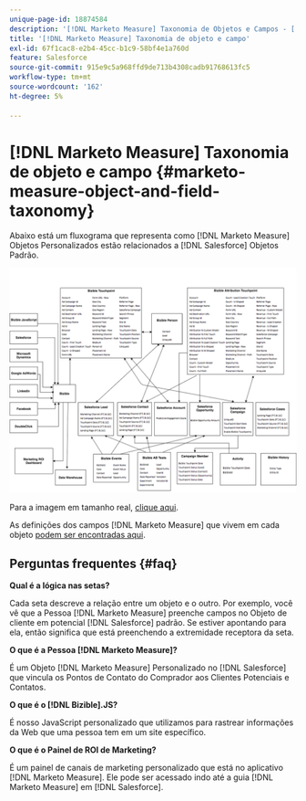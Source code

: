 ```yaml
---
unique-page-id: 18874584
description: '[!DNL Marketo Measure] Taxonomia de Objetos e Campos - [!DNL Marketo Measure]'
title: '[!DNL Marketo Measure] Taxonomia de objeto e campo'
exl-id: 67f1cac8-e2b4-45cc-b1c9-58bf4e1a760d
feature: Salesforce
source-git-commit: 915e9c5a968ffd9de713b4308cadb91768613fc5
workflow-type: tm+mt
source-wordcount: '162'
ht-degree: 5%

---
```


# [!DNL Marketo Measure] Taxonomia de objeto e campo {#marketo-measure-object-and-field-taxonomy}

Abaixo está um fluxograma que representa como [!DNL Marketo Measure] Objetos Personalizados estão relacionados a [!DNL Salesforce] Objetos Padrão.

![](assets/1-2.png)

Para a imagem em tamanho real, [clique aqui](assets/bizible-object-and-field-taxonomy-graph-full.png).

As definições dos campos [!DNL Marketo Measure] que vivem em cada objeto [&#x200B; podem ser encontradas aqui](/help/introduction-to-marketo-measure/overview-resources/glossary-of-marketo-measure-fields.md).

## Perguntas frequentes {#faq}

**Qual é a lógica nas setas?**

Cada seta descreve a relação entre um objeto e o outro. Por exemplo, você vê que a Pessoa [!DNL Marketo Measure] preenche campos no Objeto de cliente em potencial [!DNL Salesforce] padrão. Se estiver apontando para ela, então significa que está preenchendo a extremidade receptora da seta.

**O que é a Pessoa [!DNL Marketo Measure]?**

É um Objeto [!DNL Marketo Measure] Personalizado no [!DNL Salesforce] que vincula os Pontos de Contato do Comprador aos Clientes Potenciais e Contatos.

**O que é o [!DNL Bizible].JS?**

É nosso JavaScript personalizado que utilizamos para rastrear informações da Web que uma pessoa tem em um site específico.

**O que é o Painel de ROI de Marketing?**

É um painel de canais de marketing personalizado que está no aplicativo [!DNL Marketo Measure]. Ele pode ser acessado indo até a guia [!DNL Marketo Measure] em [!DNL Salesforce].
